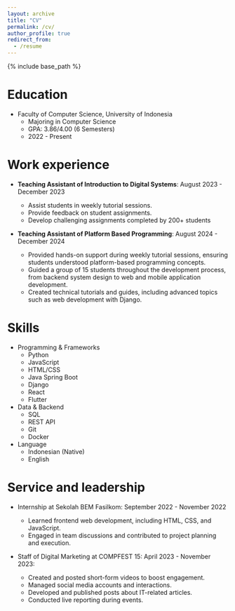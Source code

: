 ```yaml
---
layout: archive
title: "CV"
permalink: /cv/
author_profile: true
redirect_from:
  - /resume
---
```


{% include base_path %}

Education
======
* Faculty of Computer Science, University of Indonesia
  * Majoring in Computer Science 
  * GPA: 3.86/4.00 (6 Semesters) 
  * 2022 - Present 

Work experience
======
* **Teaching Assistant of Introduction to Digital Systems**: August 2023 - December 2023
  * Assist students in weekly tutorial sessions.
  * Provide feedback on student assignments.
  * Develop challenging assignments completed by 200+ students

* **Teaching Assistant of Platform Based Programming**: August 2024 - December 2024
  * Provided hands-on support during weekly tutorial sessions, ensuring students understood platform-based programming concepts.
  * Guided a group of 15 students throughout the development process, from backend system design to web and mobile application development.
  * Created technical tutorials and guides, including advanced topics such as web development with Django.
  
Skills
======
* Programming & Frameworks
  * Python
  * JavaScript
  * HTML/CSS
  * Java Spring Boot
  * Django
  * React
  * Flutter
* Data & Backend
  * SQL
  * REST API
  * Git
  * Docker
* Language
  * Indonesian (Native)
  * English

Service and leadership
======
* Internship at Sekolah BEM Fasilkom: September 2022 - November 2022
  * Learned frontend web development, including HTML, CSS, and JavaScript.
  * Engaged in team discussions and contributed to project planning and execution.

* Staff of Digital Marketing at COMPFEST 15: April 2023 - November 2023: 
  * Created and posted short-form videos to boost engagement.
  * Managed social media accounts and interactions.
  * Developed and published posts about IT-related articles.
  * Conducted live reporting during events.

